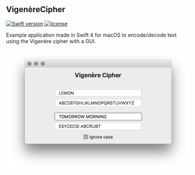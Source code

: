 VigenèreCipher
---

[![Swift version](https://img.shields.io/badge/Swift-4-orange.svg)](https://swift.org/download)
[![license](https://img.shields.io/github/license/mashape/apistatus.svg?maxAge=2592000)](https://github.com/illescasDaniel/VigenereCipher/blob/master/LICENSE)

Example application made in Swift 4 for macOS to encode/decode text using the Vigenère cipher with a GUI.

<img src="screenshot.png" width="650">
